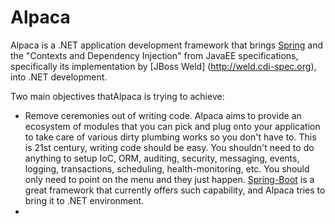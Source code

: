 # Alpaca
Alpaca is a .NET application development framework that brings [Spring](spring.io) and the "Contexts and Dependency Injection" from JavaEE specifications, specifically its implementation by [JBoss Weld] (http://weld.cdi-spec.org), into .NET development. 

Two main objectives thatAlpaca is trying to achieve:
* Remove ceremonies out of writing code. Alpaca aims to provide an ecosystem of modules that you can pick and plug onto your application to take care of various dirty plumbing works so you don't have to. This is 21st century, writing code should be easy. You shouldn't need to do anything to setup IoC, ORM, auditing, security, messaging, events, logging, transactions, scheduling, health-monitoring, etc. You should only need to point on the menu and they just happen. [Spring-Boot](http://projects.spring.io/spring-boot/) is a great framework that currently offers such capability, and Alpaca tries to bring it to .NET environment.
* 
